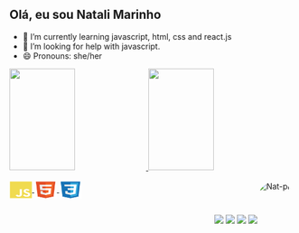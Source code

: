## Olá, eu sou Natali Marinho

- 🌱 I’m currently learning javascript, html, css and react.js
- 🤔 I’m looking for help with javascript.
- 😄 Pronouns: she/her

<div align="left">
  <a href="https://github.com/natsmarinho">
  <img height="180em" width ="48%" src="https://github-readme-stats.vercel.app/api?username=natsmarinho&show_icons=true&theme=dracula&include_all_commits=true&count_private=true"/>
  <img height="180em" width ="48%" src="https://github-readme-stats.vercel.app/api/top-langs/?username=natsmarinho&layout=compact&langs_count=7&theme=dracula"/>
</div>
  
  <div style="display: inline_block"><br>
  <img align="center" alt="Nat-Js" height="30" width="40" src="https://raw.githubusercontent.com/devicons/devicon/master/icons/javascript/javascript-plain.svg">
  <img align="center" alt="Nat-HTML" height="30" width="40" src="https://raw.githubusercontent.com/devicons/devicon/master/icons/html5/html5-original.svg">
  <img align="center" alt="Nat-CSS" height="30" width="40" src="https://raw.githubusercontent.com/devicons/devicon/master/icons/css3/css3-original.svg">
  <img align="right" alt="Nat-pic" height="150" style="border-radius:50px;" src="https://share-cdn.picrew.me/shareImg/org/202203/338224_8dDpZ3KE.png">
</div>
  
  ##
  
  <div align="right">
    <a href="https://twitter.com/friidakhalo" target="_blank"><img src="https://img.shields.io/badge/Twitter-1DA1F2?style=for-the-badge&logo=twitter&logoColor=white" target="_blank"></a>
    <a href="https://www.linkedin.com/in/natsmarinho/" target="_blank"><img src="https://img.shields.io/badge/LinkedIn-0077B5?style=for-the-badge&logo=linkedin&logoColor=white" target="_blank"></a>
    <a href="https://www.instagram.com/natsmarinho/" target="_blank"><img src="https://img.shields.io/badge/Instagram-E4405F?style=for-the-badge&logo=instagram&logoColor=white" target="_blank"></a>
      <a href="mailto:natsmarinho@gmail.com" target="_blank"><img src="https://img.shields.io/badge/Gmail-D14836?style=for-the-badge&logo=gmail&logoColor=white" target="_blank"></a>
  </div>
